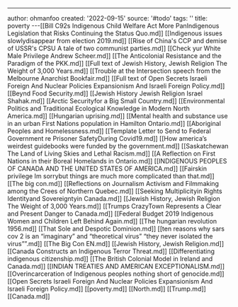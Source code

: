 ---
author: ohmanfoo
created: '2022-09-15'
source: '#todo'
tags: ''
title: poverty
---[[Bill C92s Indigenous Child Welfare Act More PanIndigenous Legislation that Risks Continuing the Status Quo.md]]
[[Indigenous issues slowlydisappear from election 2019.md]]
[[Rise of China's CCP and demise of USSR's CPSU A tale of two communist parties.md]]
[[Check yur White Male Privilege Andrew Scheer.md]]
[[The Anticolonial Resistance and the Paradigm of the PKK.md]]
[[Full text of Jewish History, Jewish Religion The Weight of 3,000 Years.md]]
[[Trouble at the Intersection speech from the Melbourne Anarchist Bookfair.md]]
[[Full text of Open Secrets Israeli Foreign And Nuclear Policies Expansionism And Israeli Foreign Policy.md]]
[[Beynd Food Security.md]]
[[Jewish History Jewish Religion Israel Shahak.md]]
[[Arctic Securityfor a Big Small Country.md]]
[[Environmental Politics and Traditional Ecological Knowledge in Modern North America.md]]
[[Hungarian uprising.md]]
[[Mental health and substance use in an urban First Nations population in Hamilton Ontario.md]]
[[Aboriginal Peoples and Homelessness.md]]
[[Template Letter to Send to Federal Government re Prisoner SafetyDuring Covid19.md]]
[[How america’s weirdest guidebooks were funded by the government.md]]
[[Saskatchewan The Land of Living Skies and Lethal Racism.md]]
[[A Reflection on First Nations in their Boreal Homelands in Ontario.md]]
[[INDIGENOUS PEOPLES OF CANADA AND THE UNITED STATES OF AMERICA.md]]
[[Fairskin privilege Im sorrybut things are much more complicated than that.md]]
[[The big con.md]]
[[Reflections on Journalism Activism and Filmmaking among the Crees of Northern Quebec.md]]
[[Seeking Multiplicityin Rights Identityand Sovereigntyin Canada.md]]
[[Jewish History, Jewish Religion The Weight of 3,000 Years.md]]
[[Trumps CrazyTown Represents a Clear and Present Danger to Canada.md]]
[[Federal Budget 2019 Indigenous Women and Children Left Behind Again.md]]
[[The hungarian revolution 1956.md]]
[[That Sole and Despotic Dominion.md]]
[[ten reasons why sars cov 2 is an “imaginary” and “theoretical virus”  “they never isolated the virus””.md]]
[[The Big Con EN.md]]
[[Jewish History, Jewish Religion.md]]
[[Canada Constructs an Indigenous Terror Threat.md]]
[[Differentiating indigenous citizenship.md]]
[[The British Colonial Model in Ireland and Canada.md]]
[[INDIAN TREATIES AND AMERICAN EXCEPTIONALISM.md]]
[[Overincarceration of Indigenous peoples nothing short of genocide.md]]
[[Open Secrets Israeli Foreign And Nuclear Policies Expansionism And Israeli Foreign Policy.md]]
[[poverty.md]]
[[North.md]]
[[Trump.md]]
[[Canada.md]]
